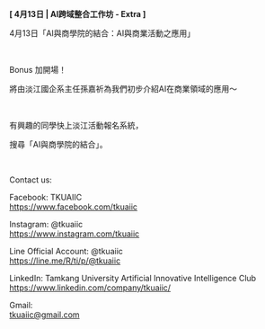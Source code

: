 **[ 4月13日 | AI跨域整合工作坊 - Extra ]**

4月13日「AI與商學院的結合：AI與商業活動之應用」

&nbsp;

Bonus 加開場！

將由淡江國企系主任孫嘉祈為我們初步介紹AI在商業領域的應用～

&nbsp;

有興趣的同學快上淡江活動報名系統，

搜尋「AI與商學院的結合」。

&nbsp;

Contact us:

Facebook: TKUAIIC <br />https://www.facebook.com/tkuaiic

Instagram: @tkuaiic <br />https://www.instagram.com/tkuaiic

Line Official Account: @tkuaiic <br />https://line.me/R/ti/p/@tkuaiic

LinkedIn: Tamkang University Artificial Innovative Intelligence Club <br />https://www.linkedin.com/company/tkuaiic/

Gmail: <br />tkuaiic@gmail.com
